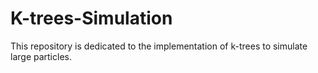 # K-trees-Simulation
This repository is dedicated to the implementation of k-trees to simulate large particles.
